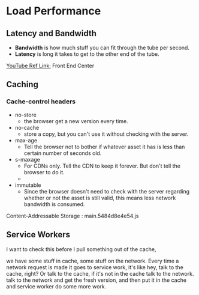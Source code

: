 # Load Performance

## Latency and Bandwidth

- **Bandwidth** is how much stuff you can fit through the tube per second.
- **Latency** is long it takes to get to the other end of the tube.

[YouTube Ref Link:](https://www.youtube.com/watch?v=ak4EZQB4Ylg) Front End Center


## Caching

### Cache-control headers
- no-store
    - the browser get a new version every time.
- no-cache
    - store a copy, but you can't use it without checking with the server.
- max-age
    - Tell the browser not to bother if whatever asset it has is less than certain number of seconds old.
- s-maxage
    - For CDNs only. Tell the CDN to keep it forever. But don't tell the browser to do it.
    - 
- immutable
    - Since the browser doesn't need to check with the server regarding whether or not the asset is still valid, this means less network bandwidth is consumed.


Content-Addressable Storage : main.5484d8e4e54.js


## Service Workers

I want to check this before I pull something out of the cache, 

we have some stuff in cache, some stuff on the network. Every time a network request is made it goes to service work, it's like hey, talk to the cache, right? Or talk to the cache, if it's not in the cache talk to the network. talk to the network and get the fresh version, and then put it in the cache and service worker do some more work.